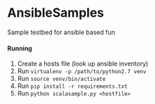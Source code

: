 # AnsibleSamples
Sample testbed for ansible based fun

#### Running
1. Create a hosts file (look up ansible inventory)
2. Run `virtualenv -p /path/to/python2.7 venv`
3. Run `source venv/bin/activate`
4. Run `pip install -r requirements.txt`
5. Run `python scalasample.py <hostfile>`
